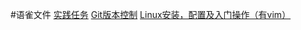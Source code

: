 #语雀文件
[实践任务](https://www.yuque.com/liubaibai-ffmn8/rwbhv3/wsy1fr9kduwaa0fh)
[Git版本控制](https://www.yuque.com/liubaibai-ffmn8/rwbhv3/iavv7pxf1qpshb6x)
[Linux安装，配置及入门操作（有vim）](https://www.yuque.com/liubaibai-ffmn8/rwbhv3/qtxuw0twsm5meb4g)
